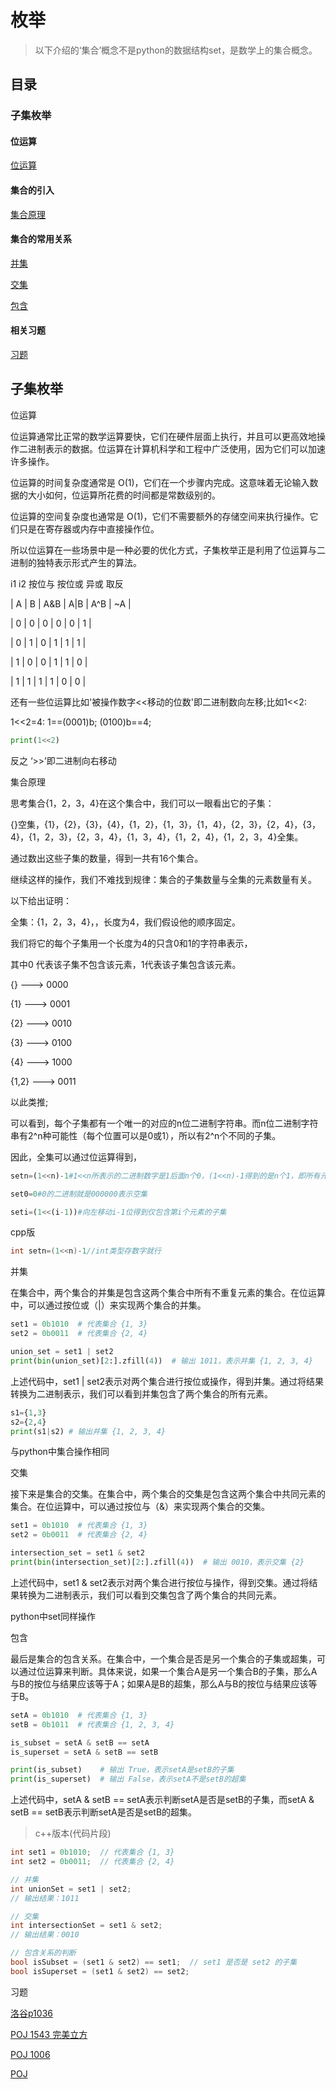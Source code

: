 # 枚举

> 以下介绍的‘集合’概念不是python的数据结构set，是数学上的集合概念。


## 目录


### 子集枚举

#### 位运算

[位运算](#位运算)

#### 集合的引入

[集合原理](#集合原理)

#### 集合的常用关系


[并集](#并集)

[交集](#交集)

[包含](#包含)

#### 相关习题

[习题](#习题)


## 子集枚举



 <a name="位运算">位运算</a>

位运算通常比正常的数学运算要快，它们在硬件层面上执行，并且可以更高效地操作二进制表示的数据。位运算在计算机科学和工程中广泛使用，因为它们可以加速许多操作。

位运算的时间复杂度通常是 O(1)，它们在一个步骤内完成。这意味着无论输入数据的大小如何，位运算所花费的时间都是常数级别的。

位运算的空间复杂度也通常是 O(1)，它们不需要额外的存储空间来执行操作。它们只是在寄存器或内存中直接操作位。

所以位运算在一些场景中是一种必要的优化方式，子集枚举正是利用了位运算与二进制的独特表示形式产生的算法。

i1  i2  按位与  按位或   异或    取反

| A | B | A&B | A|B | A^B | ~A |

| 0 | 0 |   0   |  0  |   0   |  1 |

| 0 | 1 |   0   |  1  |   1   |  1 |

| 1 | 0 |   0   |  1  |   1   |  0 |

| 1 | 1 |   1   |  1  |   0   |  0 |

还有一些位运算比如'被操作数字<<移动的位数'即二进制数向左移;比如1<<2:

1<<2=4:  1==(0001)b;  (0100)b==4;

```python
print(1<<2)
```

反之 ‘>>’即二进制向右移动



 <a name="集合原理">集合原理</a>

 思考集合{1，2，3，4}在这个集合中，我们可以一眼看出它的子集：

 {}空集，{1}，{2}，{3}，{4}，{1，2}，{1，3}，{1，4}，{2，3}，{2，4}，{3，4}，{1，2，3}，{2，3，4}，{1，3，4}，{1，2，4}，{1，2，3，4}全集。

 通过数出这些子集的数量，得到一共有16个集合。

 继续这样的操作，我们不难找到规律：集合的子集数量与全集的元素数量有关。
 
 以下给出证明：

全集：{1，2，3，4}，，长度为4，我们假设他的顺序固定。

我们将它的每个子集用一个长度为4的只含0和1的字符串表示，

其中0 代表该子集不包含该元素，1代表该子集包含该元素。

 {}  ---> 0000 

 {1} ---> 0001

 {2} ---> 0010

 {3} ---> 0100

 {4} ---> 1000

 {1,2} ---> 0011

 以此类推;

可以看到，每个子集都有一个唯一的对应的n位二进制字符串。而n位二进制字符串有2^n种可能性（每个位置可以是0或1），所以有2^n个不同的子集。

因此，全集可以通过位运算得到，

```python
setn=(1<<n)-1#1<<n所表示的二进制数字是1后面n个0，(1<<n)-1得到的是n个1，即所有元素都被选中。表达全集

set0=0#0的二进制就是000000表示空集

seti=(1<<(i-1))#向左移动i-1位得到仅包含第i个元素的子集
```

cpp版

```cpp
int setn=(1<<n)-1//int类型存数字就行
```



 <a name="并集">并集</a>

在集合中，两个集合的并集是包含这两个集合中所有不重复元素的集合。在位运算中，可以通过按位或（|）来实现两个集合的并集。

```python
set1 = 0b1010  # 代表集合 {1, 3}
set2 = 0b0011  # 代表集合 {2, 4}

union_set = set1 | set2
print(bin(union_set)[2:].zfill(4))  # 输出 1011，表示并集 {1, 2, 3, 4}
```

上述代码中，set1 | set2表示对两个集合进行按位或操作，得到并集。通过将结果转换为二进制表示，我们可以看到并集包含了两个集合的所有元素。

```python
s1={1,3}
s2={2,4}
print(s1|s2) # 输出并集 {1, 2, 3, 4}
```

与python中集合操作相同


 <a name="交集">交集</a>

接下来是集合的交集。在集合中，两个集合的交集是包含这两个集合中共同元素的集合。在位运算中，可以通过按位与（&）来实现两个集合的交集。

```python
set1 = 0b1010  # 代表集合 {1, 3}
set2 = 0b0011  # 代表集合 {2, 4}

intersection_set = set1 & set2
print(bin(intersection_set)[2:].zfill(4))  # 输出 0010，表示交集 {2}
```

上述代码中，set1 & set2表示对两个集合进行按位与操作，得到交集。通过将结果转换为二进制表示，我们可以看到交集包含了两个集合的共同元素。

python中set同样操作

 <a name="包含">包含</a>

 最后是集合的包含关系。在集合中，一个集合是否是另一个集合的子集或超集，可以通过位运算来判断。具体来说，如果一个集合A是另一个集合B的子集，那么A与B的按位与结果应该等于A；如果A是B的超集，那么A与B的按位与结果应该等于B。

```python
setA = 0b1010  # 代表集合 {1, 3}
setB = 0b1011  # 代表集合 {1, 2, 3, 4}

is_subset = setA & setB == setA
is_superset = setA & setB == setB

print(is_subset)    # 输出 True，表示setA是setB的子集
print(is_superset)  # 输出 False，表示setA不是setB的超集
```

上述代码中，setA & setB == setA表示判断setA是否是setB的子集，而setA & setB == setB表示判断setA是否是setB的超集。


>c++版本(代码片段)


```cpp
int set1 = 0b1010;  // 代表集合 {1, 3}
int set2 = 0b0011;  // 代表集合 {2, 4}

// 并集
int unionSet = set1 | set2;
// 输出结果：1011

// 交集
int intersectionSet = set1 & set2;
// 输出结果：0010

// 包含关系的判断
bool isSubset = (set1 & set2) == set1;  // set1 是否是 set2 的子集
bool isSuperset = (set1 & set2) == set2;

```





<a name="习题">习题</a>

[洛谷p1036](https://www.luogu.com.cn/problem/P1036 "P1036 [NOIP2002 普及组] 选数")

[POJ 1543 完美立方](http://poj.org/problem?id=1543 "Perfect Cubes")

[POJ 1006](http://poj.org/problem?id=1006 "Biorhythms")

[POJ](http://poj.org/ "Orz")